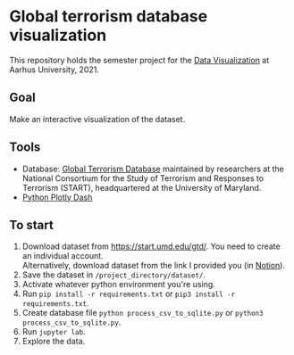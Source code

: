 # Global terrorism database visualization
This repository holds the semester project for the [Data Visualization](https://kursuskatalog.au.dk/en/course/107652/Data-Visualization) at Aarhus University, 2021.

## Goal
Make an interactive visualization of the dataset.

## Tools
- Database: [Global Terrorism Database](https://start.umd.edu/gtd/) maintained by researchers at the National Consortium for the Study of Terrorism and Responses to Terrorism (START), headquartered at the University of Maryland.
- [Python Plotly Dash](https://dash.plotly.com/introduction)

## To start 
1. Download dataset from https://start.umd.edu/gtd/. You need to create an individual account.  
Alternatively, download dataset from the link I provided you (in [Notion](https://www.notion.so/Global-terrorism-database-visualization-c2c02ba71f414701a77fc86f19ef1ce8)).
2. Save the dataset in `/project_directory/dataset/`.
3. Activate whatever python environment you're using.
4. Run `pip install -r requirements.txt` or `pip3 install -r requirements.txt`.
5. Create database file `python process_csv_to_sqlite.py` or `python3 process_csv_to_sqlite.py`.
6. Run `jupyter lab`.
7. Explore the data.
